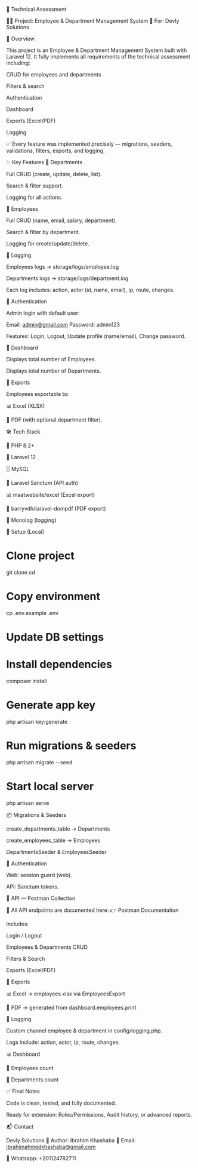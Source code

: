 📘 Technical Assessment

👨‍💻 Project: Employee & Department Management System
🏢 For: Devly Solutions

🧭 Overview

This project is an Employee & Department Management System built with Laravel 12.
It fully implements all requirements of the technical assessment including:

CRUD for employees and departments

Filters & search

Authentication

Dashboard

Exports (Excel/PDF)

Logging

✅ Every feature was implemented precisely — migrations, seeders, validations, filters, exports, and logging.

✨ Key Features
🔹 Departments

Full CRUD (create, update, delete, list).

Search & filter support.

Logging for all actions.

🔹 Employees

Full CRUD (name, email, salary, department).

Search & filter by department.

Logging for create/update/delete.

🔹 Logging

Employees logs → storage/logs/employee.log

Departments logs → storage/logs/department.log

Each log includes: action, actor (id, name, email), ip, route, changes.

🔹 Authentication

Admin login with default user:

Email: admin@gmail.com
Password: admin123


Features: Login, Logout, Update profile (name/email), Change password.

🔹 Dashboard

Displays total number of Employees.

Displays total number of Departments.

🔹 Exports

Employees exportable to:

📊 Excel (XLSX)

📑 PDF (with optional department filter).

🛠 Tech Stack

🐘 PHP 8.2+

🚀 Laravel 12

🗄️ MySQL

🔑 Laravel Sanctum (API auth)

📊 maatwebsite/excel (Excel export)

📑 barryvdh/laravel-dompdf (PDF export)

📝 Monolog (logging)

🔧 Setup (Local)
# Clone project
git clone <repo-url>
cd <repo-folder>

# Copy environment
cp .env.example .env
# Update DB settings

# Install dependencies
composer install

# Generate app key
php artisan key:generate

# Run migrations & seeders
php artisan migrate --seed

# Start local server
php artisan serve

📦 Migrations & Seeders

create_departments_table → Departments

create_employees_table → Employees

DepartmentsSeeder & EmployeesSeeder

🔐 Authentication

Web: session guard (web).

API: Sanctum tokens.

🔗 API — Postman Collection

📌 All API endpoints are documented here:
👉 Postman Documentation

Includes:

Login / Logout

Employees & Departments CRUD

Filters & Search

Exports (Excel/PDF)

🔁 Exports

📊 Excel → employees.xlsx via EmployeesExport

📑 PDF → generated from dashboard.employees.print

📝 Logging

Custom channel employee & department in config/logging.php.

Logs include: action, actor, ip, route, changes.

📊 Dashboard

👥 Employees count

🏢 Departments count

✅ Final Notes

Code is clean, tested, and fully documented.

Ready for extension: Roles/Permissions, Audit history, or advanced reports.

📬 Contact

Devly Solutions
👤 Author: Ibrahim Khashaba
📧 Email: ibrahimahmedkhashaba@gmail.com

📱 Whatsapp: +201124782711
